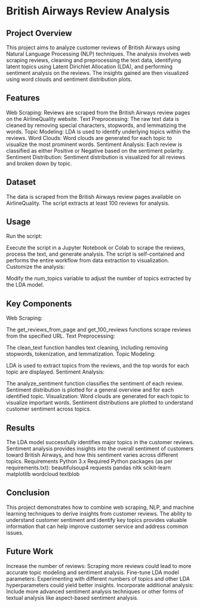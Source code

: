 # British Airways Review Analysis
## Project Overview
This project aims to analyze customer reviews of British Airways using Natural Language Processing (NLP) techniques. The analysis involves web scraping reviews, cleaning and preprocessing the text data, identifying latent topics using Latent Dirichlet Allocation (LDA), and performing sentiment analysis on the reviews. The insights gained are then visualized using word clouds and sentiment distribution plots.

## Features
Web Scraping: Reviews are scraped from the British Airways review pages on the AirlineQuality website.
Text Preprocessing: The raw text data is cleaned by removing special characters, stopwords, and lemmatizing the words.
Topic Modeling: LDA is used to identify underlying topics within the reviews.
Word Clouds: Word clouds are generated for each topic to visualize the most prominent words.
Sentiment Analysis: Each review is classified as either Positive or Negative based on the sentiment polarity.
Sentiment Distribution: Sentiment distribution is visualized for all reviews and broken down by topic.
## Dataset
The data is scraped from the British Airways review pages available on AirlineQuality. The script extracts at least 100 reviews for analysis.

## Usage
Run the script:

Execute the script in a Jupyter Notebook or Colab to scrape the reviews, process the text, and generate analysis.
The script is self-contained and performs the entire workflow from data extraction to visualization.
Customize the analysis:

Modify the num_topics variable to adjust the number of topics extracted by the LDA model.

## Key Components
Web Scraping:

The get_reviews_from_page and get_100_reviews functions scrape reviews from the specified URL.
Text Preprocessing:

The clean_text function handles text cleaning, including removing stopwords, tokenization, and lemmatization.
Topic Modeling:

LDA is used to extract topics from the reviews, and the top words for each topic are displayed.
Sentiment Analysis:

The analyze_sentiment function classifies the sentiment of each review.
Sentiment distribution is plotted for a general overview and for each identified topic.
Visualization:
Word clouds are generated for each topic to visualize important words.
Sentiment distributions are plotted to understand customer sentiment across topics.


## Results
The LDA model successfully identifies major topics in the customer reviews.
Sentiment analysis provides insights into the overall sentiment of customers toward British Airways, and how this sentiment varies across different topics.
Requirements
Python 3.x
Required Python packages (as per requirements.txt):
beautifulsoup4
requests
pandas
nltk
scikit-learn
matplotlib
wordcloud
textblob

## Conclusion
This project demonstrates how to combine web scraping, NLP, and machine learning techniques to derive insights from customer reviews. The ability to understand customer sentiment and identify key topics provides valuable information that can help improve customer service and address common issues.

## Future Work
Increase the number of reviews: Scraping more reviews could lead to more accurate topic modeling and sentiment analysis.
Fine-tune LDA model parameters: Experimenting with different numbers of topics and other LDA hyperparameters could yield better insights.
Incorporate additional analysis: Include more advanced sentiment analysis techniques or other forms of textual analysis like aspect-based sentiment analysis.
